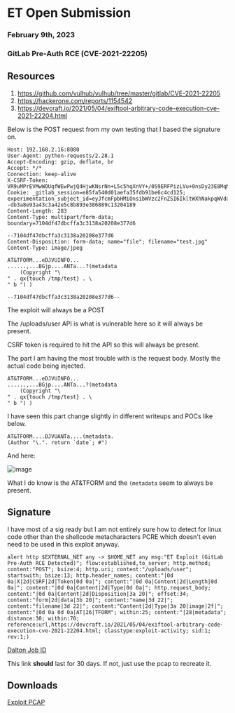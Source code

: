 # ET Open Submission
### February 9th, 2023
### GitLab Pre-Auth RCE (CVE-2021-22205)


## Resources

1. https://github.com/vulhub/vulhub/tree/master/gitlab/CVE-2021-22205
2. https://hackerone.com/reports/1154542
3. https://devcraft.io/2021/05/04/exiftool-arbitrary-code-execution-cve-2021-22204.html

Below is the POST request from my own testing that I based the signature on.

```POST /uploads/user HTTP/1.1
Host: 192.168.2.16:8080
User-Agent: python-requests/2.28.1
Accept-Encoding: gzip, deflate, br
Accept: */*
Connection: keep-alive
X-CSRF-Token: VR9uMPrEVMwWOUqfWEwPwjQ4HjwKNsrNn+L5c5hqXnVY+/0S9ERFPizLVu+0nsDy23E8MqM2JNwNltged71LWA==
Cookie: _gitlab_session=e85fa540d01aefa35fdb91be6c4cd125; experimentation_subject_id=eyJfcmFpbHMiOnsibWVzc2FnZSI6IkltWXhNakpqWVdabExUWTVaalV0TkRJek1DMDRNalJoTFdKak4yWTNNREUyT1RJd1lTST0iLCJleHAiOm51bGwsInB1ciI6ImNvb2tpZS5leHBlcmltZW50YXRpb25fc3ViamVjdF9pZCJ9fQ%3D%3D--db3a8e93a43c3a42e5c8b893e386889c13204189
Content-Length: 283
Content-Type: multipart/form-data; boundary=7104df47dbcffa3c3138a20208e377d6

--7104df47dbcffa3c3138a20208e377d6
Content-Disposition: form-data; name="file"; filename="test.jpg"
Content-Type: image/jpeg

AT&TFORM...eDJVUINFO...
......,...BGjp....ANTa...?(metadata
	(Copyright "\
" . qx{touch /tmp/test} . \
" b ") )

--7104df47dbcffa3c3138a20208e377d6--
```

The exploit will always be a POST

The /uploads/user API is what is vulnerable here so it will always be present.

CSRF token is required to hit the API so this will always be present.

The part I am having the most trouble with is the request body. Mostly the actual code being injected.

```
AT&TFORM...eDJVUINFO...
......,...BGjp....ANTa...?(metadata
	(Copyright "\
" . qx{touch /tmp/test} . \
" b ") )
```

I have seen this part change slightly in different writeups and POCs like below.

```
AT&TFORM....DJVUANTa....(metadata.
(Author "\.". return `date`; #")
```

And here:

![image](https://user-images.githubusercontent.com/43767555/217961959-cd3b4c51-ff83-40cb-86cd-1cb4b8a93f85.png)

What I do know is the AT&TFORM and the ```(metadata``` seem to always be present.

## Signature

I have most of a sig ready but I am not entirely sure how to detect for linux code other than the shellcode metacharacters PCRE which doesn't even need to be used in this exploit anyway.

```alert http $EXTERNAL_NET any -> $HOME_NET any msg:"ET Exploit (GitLab Pre-Auth RCE Detected)"; flow:established,to_server; http.method; content:"POST"; bsize:4; http.uri; content:"/uploads/user"; startswith; bsize:13; http.header_names; content:"|0d 0a|X|2d|CSRF|2d|Token|0d 0a|"; content:"|0d 0a|Content|2d|Length|0d 0a|"; content:"|0d 0a|Content|2d|Type|0d 0a|"; http.request_body; content:"|0d 0a|Content|2d|Disposition|3a 20|"; offset:34; content:"form|2d|data|3b 20|"; content:"name|3d 22|"; content:"filename|3d 22|"; content:"Content|2d|Type|3a 20|image|2f|"; content:"|0d 0a 0d 0a|AT|26|TFORM"; within:25; content:"|28|metadata"; distance:30; within:70;  reference:url,https://devcraft.io/2021/05/04/exiftool-arbitrary-code-execution-cve-2021-22204.html; classtype:exploit-activity; sid:1; rev:1;)```


[Dalton Job ID](https://dalton.centraliowacybersec.com/dalton/coverage/job/cbd8ea3583791068)

This link **should** last for 30 days. If not, just use the pcap to recreate it.

## Downloads

[Exploit PCAP](exploit.pcapng)
